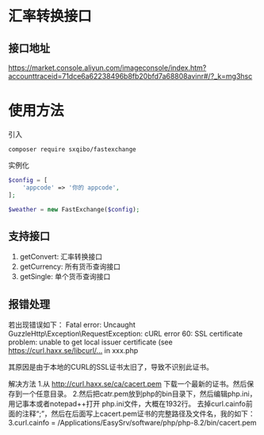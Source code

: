 # 汇率转换接口

## 接口地址
https://market.console.aliyun.com/imageconsole/index.htm?accounttraceid=71dce6a62238496b8fb20bfd7a68808avinr#/?_k=mg3hsc

# 使用方法

引入
```shell
composer require sxqibo/fastexchange
```

实例化
```php
$config = [
    'appcode' => '你的 appcode',
];

$weather = new FastExchange($config);
```

## 支持接口

1. getConvert: 汇率转换接口
2. getCurrency: 所有货币查询接口
3. getSingle: 单个货币查询接口

## 报错处理

若出现错误如下：
Fatal error: Uncaught GuzzleHttp\Exception\RequestException: cURL error 60: SSL certificate problem: unable to get local issuer certificate (see https://curl.haxx.se/libcurl/… in xxx.php

其原因是由于本地的CURL的SSL证书太旧了，导致不识别此证书。

解决方法
1.从 http://curl.haxx.se/ca/cacert.pem 下载一个最新的证书。然后保存到一个任意目录。
2.然后把catr.pem放到php的bin目录下，然后编辑php.ini，用记事本或者notepad++打开 php.ini文件，大概在1932行。
去掉curl.cainfo前面的注释“;”，然后在后面写上cacert.pem证书的完整路径及文件名，我的如下：
3.curl.cainfo = /Applications/EasySrv/software/php/php-8.2/bin/cacert.pem

